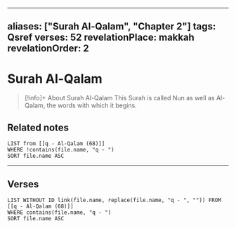 
---
aliases: ["Surah Al-Qalam", "Chapter 2"]
tags: Qsref
verses: 52
revelationPlace: makkah
revelationOrder: 2
---

# Surah Al-Qalam

> [!info]+ About Surah Al-Qalam
> This Surah is called Nun as well as Al-Qalam, the words with which it begins.

## Related notes
```dataview
LIST from [[q - Al-Qalam (68)]]
WHERE !contains(file.name, "q - ")
SORT file.name ASC
```

---

## Verses
```dataview
LIST WITHOUT ID link(file.name, replace(file.name, "q - ", "")) FROM [[q - Al-Qalam (68)]]
WHERE contains(file.name, "q - ")
SORT file.name ASC
```


